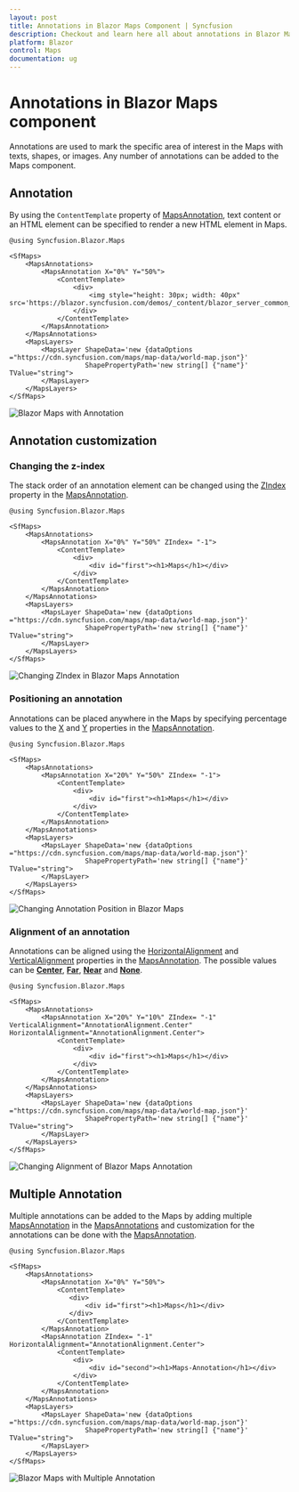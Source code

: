 ```yaml
---
layout: post
title: Annotations in Blazor Maps Component | Syncfusion 
description: Checkout and learn here all about annotations in Blazor Maps component of Syncfusion, and more details.
platform: Blazor
control: Maps
documentation: ug
---
```


# Annotations in Blazor Maps component

Annotations are used to mark the specific area of interest in the Maps with texts, shapes, or images. Any number of annotations can be added to the Maps component.

## Annotation

By using the `ContentTemplate` property of [MapsAnnotation](https://help.syncfusion.com/cr/blazor/Syncfusion.Blazor.Maps.MapsAnnotation.html), text content or an HTML element can be specified to render a new HTML element in Maps.

```cshtml
@using Syncfusion.Blazor.Maps

<SfMaps>
    <MapsAnnotations>
        <MapsAnnotation X="0%" Y="50%">
            <ContentTemplate>
                <div>
                    <img style="height: 30px; width: 40px" src='https://blazor.syncfusion.com/demos/_content/blazor_server_common_net8/images/maps/wheel.png'>
                </div>
            </ContentTemplate>
        </MapsAnnotation>
    </MapsAnnotations>
    <MapsLayers>
        <MapsLayer ShapeData='new {dataOptions ="https://cdn.syncfusion.com/maps/map-data/world-map.json"}'
                   ShapePropertyPath='new string[] {"name"}' TValue="string">
        </MapsLayer>
    </MapsLayers>
</SfMaps>
```

![Blazor Maps with Annotation](./images/Annotation/blazor-maps-annotation.PNG)

## Annotation customization

### Changing the z-index

The stack order of an annotation element can be changed using the [ZIndex](https://help.syncfusion.com/cr/blazor/Syncfusion.Blazor.Maps.MapsAnnotation.html#Syncfusion_Blazor_Maps_MapsAnnotation_ZIndex) property in the [MapsAnnotation](https://help.syncfusion.com/cr/blazor/Syncfusion.Blazor.Maps.MapsAnnotation.html).

```cshtml
@using Syncfusion.Blazor.Maps

<SfMaps>
    <MapsAnnotations>
        <MapsAnnotation X="0%" Y="50%" ZIndex= "-1">
            <ContentTemplate>
                <div>
                    <div id="first"><h1>Maps</h1></div>
                </div>
            </ContentTemplate>
        </MapsAnnotation>
    </MapsAnnotations>
    <MapsLayers>
        <MapsLayer ShapeData='new {dataOptions ="https://cdn.syncfusion.com/maps/map-data/world-map.json"}'
                   ShapePropertyPath='new string[] {"name"}' TValue="string">
        </MapsLayer>
    </MapsLayers>
</SfMaps>
```

![Changing ZIndex in Blazor Maps Annotation](./images/Annotation/blazor-maps-annotation-zindex.PNG)

### Positioning an annotation

Annotations can be placed anywhere in the Maps by specifying percentage values to the [X](https://help.syncfusion.com/cr/blazor/Syncfusion.Blazor.Maps.MapsAnnotation.html#Syncfusion_Blazor_Maps_MapsAnnotation_X) and [Y](https://help.syncfusion.com/cr/blazor/Syncfusion.Blazor.Maps.MapsAnnotation.html#Syncfusion_Blazor_Maps_MapsAnnotation_Y) properties in the [MapsAnnotation](https://help.syncfusion.com/cr/blazor/Syncfusion.Blazor.Maps.MapsAnnotation.html).

```cshtml
@using Syncfusion.Blazor.Maps

<SfMaps>
    <MapsAnnotations>
        <MapsAnnotation X="20%" Y="50%" ZIndex= "-1">
            <ContentTemplate>
                <div>
                    <div id="first"><h1>Maps</h1></div>
                </div>
            </ContentTemplate>
        </MapsAnnotation>
    </MapsAnnotations>
    <MapsLayers>
        <MapsLayer ShapeData='new {dataOptions ="https://cdn.syncfusion.com/maps/map-data/world-map.json"}'
                   ShapePropertyPath='new string[] {"name"}' TValue="string">
        </MapsLayer>
    </MapsLayers>
</SfMaps>
```

![Changing Annotation Position in Blazor Maps](./images/Annotation/blazor-maps-annotation-position.PNG)

### Alignment of an annotation

Annotations can be aligned using the [HorizontalAlignment](https://help.syncfusion.com/cr/blazor/Syncfusion.Blazor.Maps.MapsAnnotation.html#Syncfusion_Blazor_Maps_MapsAnnotation_HorizontalAlignment) and [VerticalAlignment](https://help.syncfusion.com/cr/blazor/Syncfusion.Blazor.Maps.MapsAnnotation.html#Syncfusion_Blazor_Maps_MapsAnnotation_VerticalAlignment)  properties in the [MapsAnnotation](https://help.syncfusion.com/cr/blazor/Syncfusion.Blazor.Maps.MapsAnnotation.html). The possible values can be [**Center**](https://help.syncfusion.com/cr/blazor/Syncfusion.Blazor.Maps.AnnotationAlignment.html#Syncfusion_Blazor_Maps_AnnotationAlignment_Center), [**Far**](https://help.syncfusion.com/cr/blazor/Syncfusion.Blazor.Maps.AnnotationAlignment.html#Syncfusion_Blazor_Maps_AnnotationAlignment_Far), [**Near**](https://help.syncfusion.com/cr/blazor/Syncfusion.Blazor.Maps.AnnotationAlignment.html#Syncfusion_Blazor_Maps_AnnotationAlignment_Near) and [**None**](https://help.syncfusion.com/cr/blazor/Syncfusion.Blazor.Maps.AnnotationAlignment.html#Syncfusion_Blazor_Maps_AnnotationAlignment_None).

```cshtml
@using Syncfusion.Blazor.Maps

<SfMaps>
    <MapsAnnotations>
        <MapsAnnotation X="20%" Y="10%" ZIndex= "-1" VerticalAlignment="AnnotationAlignment.Center" HorizontalAlignment="AnnotationAlignment.Center">
            <ContentTemplate>
                <div>
                    <div id="first"><h1>Maps</h1></div>
                </div>
            </ContentTemplate>
        </MapsAnnotation>
    </MapsAnnotations>
    <MapsLayers>
        <MapsLayer ShapeData='new {dataOptions ="https://cdn.syncfusion.com/maps/map-data/world-map.json"}'
                   ShapePropertyPath='new string[] {"name"}' TValue="string">
        </MapsLayer>
    </MapsLayers>
</SfMaps>
```

![Changing Alignment of Blazor Maps Annotation](./images/Annotation/blazor-maps-annotation-alignment.PNG)

## Multiple Annotation

Multiple annotations can be added to the Maps by adding multiple [MapsAnnotation](https://help.syncfusion.com/cr/blazor/Syncfusion.Blazor.Maps.MapsAnnotation.html) in the [MapsAnnotations](https://help.syncfusion.com/cr/blazor/Syncfusion.Blazor.Maps.MapsAnnotations.html) and customization for the annotations can be done with the [MapsAnnotation](https://help.syncfusion.com/cr/blazor/Syncfusion.Blazor.Maps.MapsAnnotation.html).

```cshtml
@using Syncfusion.Blazor.Maps

<SfMaps>
    <MapsAnnotations>
        <MapsAnnotation X="0%" Y="50%">
            <ContentTemplate>
               <div>
                   <div id="first"><h1>Maps</h1></div>
               </div>
            </ContentTemplate>
        </MapsAnnotation>
        <MapsAnnotation ZIndex= "-1" HorizontalAlignment="AnnotationAlignment.Center">
            <ContentTemplate>
                <div>
                    <div id="second"><h1>Maps-Annotation</h1></div>
                </div>
            </ContentTemplate>
        </MapsAnnotation>
    </MapsAnnotations>
    <MapsLayers>
        <MapsLayer ShapeData='new {dataOptions ="https://cdn.syncfusion.com/maps/map-data/world-map.json"}'
                   ShapePropertyPath='new string[] {"name"}' TValue="string">
        </MapsLayer>
    </MapsLayers>
</SfMaps>
```

![Blazor Maps with Multiple Annotation](./images/Annotation/blazor-maps-multiple-annotation.PNG)